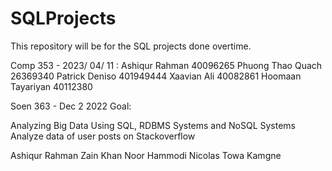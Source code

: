 # SQLProjects
This repository will be for the SQL projects done overtime.

Comp 353 - 2023/ 04/ 11 :
Ashiqur Rahman 40096265
Phuong Thao Quach 26369340
Patrick Deniso 401949444
Xaavian Ali 40082861
Hoomaan Tayariyan 40112380



Soen 363 - Dec 2 2022
Goal:

Analyzing Big Data Using SQL, RDBMS Systems and NoSQL Systems
Analyze data of user posts on Stackoverflow

Ashiqur Rahman
Zain Khan
Noor Hammodi
Nicolas Towa Kamgne
